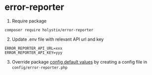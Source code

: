 # error-reporter

1. Require package

```
composer require holystix/error-reporter
```

2. Update .env file with relevant API url and key

```
ERROR_REPORTER_API_URL=xxx
ERROR_REPORTER_API_KEY=yyy
```

3. Override package [config default values](src/config/error-reporter.php) by creating a config file in `config/error-reporter.php`
